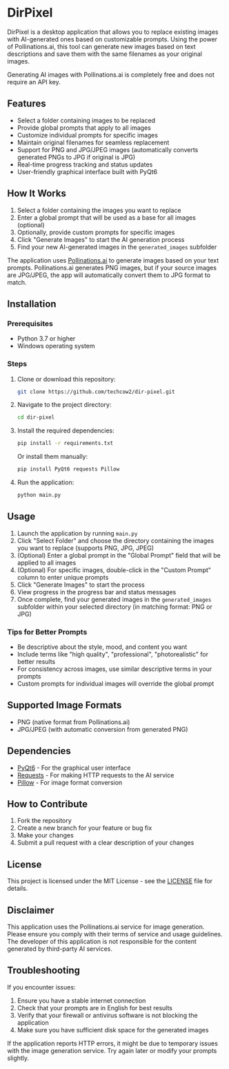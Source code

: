 # DirPixel

DirPixel is a desktop application that allows you to replace existing images with AI-generated ones based on customizable prompts. Using the power of Pollinations.ai, this tool can generate new images based on text descriptions and save them with the same filenames as your original images.

Generating AI images with Pollinations.ai is completely free and does not require an API key.

## Features

- Select a folder containing images to be replaced
- Provide global prompts that apply to all images
- Customize individual prompts for specific images
- Maintain original filenames for seamless replacement
- Support for PNG and JPG/JPEG images (automatically converts generated PNGs to JPG if original is JPG)
- Real-time progress tracking and status updates
- User-friendly graphical interface built with PyQt6

## How It Works

1. Select a folder containing the images you want to replace
2. Enter a global prompt that will be used as a base for all images (optional)
3. Optionally, provide custom prompts for specific images
4. Click "Generate Images" to start the AI generation process
5. Find your new AI-generated images in the `generated_images` subfolder

The application uses [Pollinations.ai](https://pollinations.ai) to generate images based on your text prompts. Pollinations.ai generates PNG images, but if your source images are JPG/JPEG, the app will automatically convert them to JPG format to match.

## Installation

### Prerequisites

- Python 3.7 or higher
- Windows operating system

### Steps

1. Clone or download this repository:
   ```bash
   git clone https://github.com/techcow2/dir-pixel.git
   ```

2. Navigate to the project directory:
   ```bash
   cd dir-pixel
   ```

3. Install the required dependencies:
   ```bash
   pip install -r requirements.txt
   ```
   
   Or install them manually:
   ```bash
   pip install PyQt6 requests Pillow
   ```

4. Run the application:
   ```bash
   python main.py
   ```

## Usage

1. Launch the application by running `main.py`
2. Click "Select Folder" and choose the directory containing the images you want to replace (supports PNG, JPG, JPEG)
3. (Optional) Enter a global prompt in the "Global Prompt" field that will be applied to all images
4. (Optional) For specific images, double-click in the "Custom Prompt" column to enter unique prompts
5. Click "Generate Images" to start the process
6. View progress in the progress bar and status messages
7. Once complete, find your generated images in the `generated_images` subfolder within your selected directory (in matching format: PNG or JPG)

### Tips for Better Prompts

- Be descriptive about the style, mood, and content you want
- Include terms like "high quality", "professional", "photorealistic" for better results
- For consistency across images, use similar descriptive terms in your prompts
- Custom prompts for individual images will override the global prompt

## Supported Image Formats

- PNG (native format from Pollinations.ai)
- JPG/JPEG (with automatic conversion from generated PNG)

## Dependencies

- [PyQt6](https://pypi.org/project/PyQt6/) - For the graphical user interface
- [Requests](https://docs.python-requests.org/en/latest/) - For making HTTP requests to the AI service
- [Pillow](https://pypi.org/project/Pillow/) - For image format conversion

## How to Contribute

1. Fork the repository
2. Create a new branch for your feature or bug fix
3. Make your changes
4. Submit a pull request with a clear description of your changes

## License

This project is licensed under the MIT License - see the [LICENSE](LICENSE) file for details.

## Disclaimer

This application uses the Pollinations.ai service for image generation. Please ensure you comply with their terms of service and usage guidelines. The developer of this application is not responsible for the content generated by third-party AI services.

## Troubleshooting

If you encounter issues:

1. Ensure you have a stable internet connection
2. Check that your prompts are in English for best results
3. Verify that your firewall or antivirus software is not blocking the application
4. Make sure you have sufficient disk space for the generated images

If the application reports HTTP errors, it might be due to temporary issues with the image generation service. Try again later or modify your prompts slightly.
